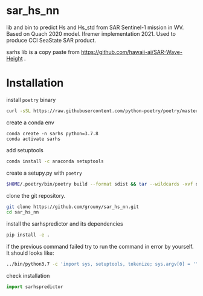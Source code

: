 # sar_hs_nn
lib and bin to predict Hs and Hs_std from SAR Sentinel-1 mission in WV.
Based on Quach 2020 model.
Ifremer implementation 2021.
Used to produce CCI SeaState SAR product.

sarhs lib is a copy paste from https://github.com/hawaii-ai/SAR-Wave-Height .

 # Installation
 install `poetry` binary
 ```bash
curl -sSL https://raw.githubusercontent.com/python-poetry/poetry/master/get-poetry.py | python -
```
 create a conda env
 ```
 conda create -n sarhs python=3.7.8
 conda activate sarhs
```
add setuptools
 ```bash
conda install -c anaconda setuptools
```
create a setupy.py with `poetry`
```bash
$HOME/.poetry/bin/poetry build --format sdist && tar --wildcards -xvf dist/*.tar.gz -O '*/setup.py' > setup.py
```
clone the git repository.
```bash
git clone https://github.com/grouny/sar_hs_nn.git
cd sar_hs_nn
```

install the sarhspredictor and its dependencies
```bash
pip install -e .
```
if the previous command failed try to run the command in error by yourself. It should looks like:
```bash
../bin/python3.7 -c 'import sys, setuptools, tokenize; sys.argv[0] = '"'"'../sar_hs_nn/setup.py'"'"'; __file__='"'"'../sar_hs_nn/setup.py'"'"';f=getattr(tokenize, '"'"'open'"'"', open)(__file__);code=f.read().replace('"'"'\r\n'"'"', '"'"'\n'"'"');f.close();exec(compile(code, __file__, '"'"'exec'"'"'))' develop --no-deps
```

check installation
```python
import sarhspredictor
```
